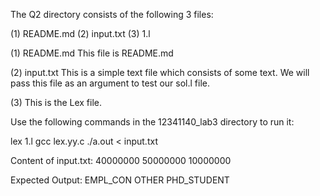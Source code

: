 The Q2 directory consists of the following 3 files:

(1) README.md
(2) input.txt
(3) 1.l

(1) README.md
This file is README.md

(2) input.txt
This is a simple text file which consists of some text. We will pass this file as an argument to test our sol.l file.

(3)
This is the Lex file.

Use the following commands in the 12341140_lab3 directory to run it:

lex 1.l
gcc lex.yy.c
./a.out < input.txt


Content of input.txt:
40000000
50000000
10000000




Expected Output:
EMPL_CON
OTHER
PHD_STUDENT


